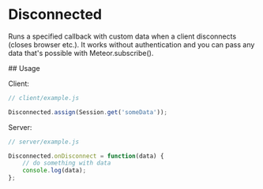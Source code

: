 # Disconnected

Runs a specified callback with custom data when a client disconnects (closes browser etc.). It works without authentication and you can pass any data that's possible with Meteor.subscribe().

## Usage

Client:    

```js
// client/example.js

Disconnected.assign(Session.get('someData'));
```

Server:    

```js
// server/example.js

Disconnected.onDisconnect = function(data) {
	// do something with data
	console.log(data);
};
```